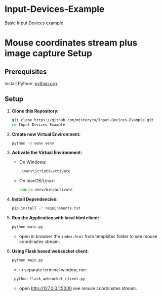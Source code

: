 # Input-Devices-Example

Basic Input Devices example

# Mouse coordinates stream plus image capture Setup

## Prerequisites

Install Python: [python.org](https://www.python.org/downloads/).

## Setup

1. **Clone this Repository:**

    ```bash
    git clone https://github.com/misteryco/Input-Devices-Example.git
    cd Input-Devices-Example
    ```

2. **Create new Virtual Environment:**

    ```bash
    python -m venv venv
    ```

3. **Activate the Virtual Environment:**

    - On Windows:

        ```bash
        .\venv\Scripts\activate
        ```

    - On macOS/Linux:

        ```bash
        source venv/bin/activate
        ```

4. **Install Dependencies:**

    ```bash
    pip install -r requirements.txt
    ```

5. **Run the Application with local html client:**

    ```bash
    python main.py
    ```
    - open in browser the `index.html` from templates folder to see mouse coordinates stream.

6. **Using Flask based websocket client:**
    ```bash
    python main.py
    ```
    - in separate terminal window, run:
   ```bash
    python flask_websocket_client.py
    ```
    - open http://127.0.0.1:5000 see mouse coordinates stream.
